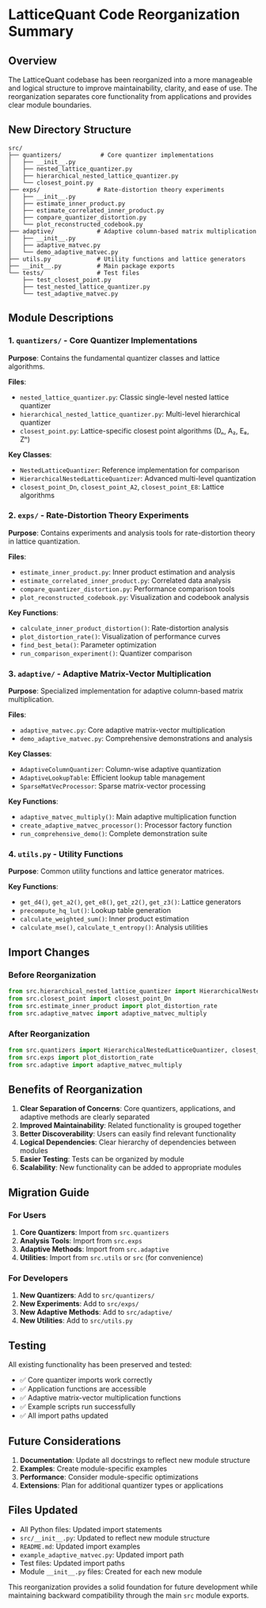 # LatticeQuant Code Reorganization Summary

## Overview

The LatticeQuant codebase has been reorganized into a more manageable and logical structure to improve maintainability, clarity, and ease of use. The reorganization separates core functionality from applications and provides clear module boundaries.

## New Directory Structure

```
src/
├── quantizers/           # Core quantizer implementations
│   ├── __init__.py
│   ├── nested_lattice_quantizer.py
│   ├── hierarchical_nested_lattice_quantizer.py
│   └── closest_point.py
├── exps/                # Rate-distortion theory experiments
│   ├── __init__.py
│   ├── estimate_inner_product.py
│   ├── estimate_correlated_inner_product.py
│   ├── compare_quantizer_distortion.py
│   └── plot_reconstructed_codebook.py
├── adaptive/            # Adaptive column-based matrix multiplication
│   ├── __init__.py
│   ├── adaptive_matvec.py
│   └── demo_adaptive_matvec.py
├── utils.py             # Utility functions and lattice generators
├── __init__.py          # Main package exports
└── tests/               # Test files
    ├── test_closest_point.py
    ├── test_nested_lattice_quantizer.py
    └── test_adaptive_matvec.py
```

## Module Descriptions

### 1. `quantizers/` - Core Quantizer Implementations

**Purpose**: Contains the fundamental quantizer classes and lattice algorithms.

**Files**:
- `nested_lattice_quantizer.py`: Classic single-level nested lattice quantizer
- `hierarchical_nested_lattice_quantizer.py`: Multi-level hierarchical quantizer
- `closest_point.py`: Lattice-specific closest point algorithms (Dₙ, A₂, E₈, Zⁿ)

**Key Classes**:
- `NestedLatticeQuantizer`: Reference implementation for comparison
- `HierarchicalNestedLatticeQuantizer`: Advanced multi-level quantization
- `closest_point_Dn`, `closest_point_A2`, `closest_point_E8`: Lattice algorithms

### 2. `exps/` - Rate-Distortion Theory Experiments

**Purpose**: Contains experiments and analysis tools for rate-distortion theory in lattice quantization.

**Files**:
- `estimate_inner_product.py`: Inner product estimation and analysis
- `estimate_correlated_inner_product.py`: Correlated data analysis
- `compare_quantizer_distortion.py`: Performance comparison tools
- `plot_reconstructed_codebook.py`: Visualization and codebook analysis

**Key Functions**:
- `calculate_inner_product_distortion()`: Rate-distortion analysis
- `plot_distortion_rate()`: Visualization of performance curves
- `find_best_beta()`: Parameter optimization
- `run_comparison_experiment()`: Quantizer comparison

### 3. `adaptive/` - Adaptive Matrix-Vector Multiplication

**Purpose**: Specialized implementation for adaptive column-based matrix multiplication.

**Files**:
- `adaptive_matvec.py`: Core adaptive matrix-vector multiplication
- `demo_adaptive_matvec.py`: Comprehensive demonstrations and analysis

**Key Classes**:
- `AdaptiveColumnQuantizer`: Column-wise adaptive quantization
- `AdaptiveLookupTable`: Efficient lookup table management
- `SparseMatVecProcessor`: Sparse matrix-vector processing

**Key Functions**:
- `adaptive_matvec_multiply()`: Main adaptive multiplication function
- `create_adaptive_matvec_processor()`: Processor factory function
- `run_comprehensive_demo()`: Complete demonstration suite

### 4. `utils.py` - Utility Functions

**Purpose**: Common utility functions and lattice generator matrices.

**Key Functions**:
- `get_d4()`, `get_a2()`, `get_e8()`, `get_z2()`, `get_z3()`: Lattice generators
- `precompute_hq_lut()`: Lookup table generation
- `calculate_weighted_sum()`: Inner product estimation
- `calculate_mse()`, `calculate_t_entropy()`: Analysis utilities

## Import Changes

### Before Reorganization
```python
from src.hierarchical_nested_lattice_quantizer import HierarchicalNestedLatticeQuantizer
from src.closest_point import closest_point_Dn
from src.estimate_inner_product import plot_distortion_rate
from src.adaptive_matvec import adaptive_matvec_multiply
```

### After Reorganization
```python
from src.quantizers import HierarchicalNestedLatticeQuantizer, closest_point_Dn
from src.exps import plot_distortion_rate
from src.adaptive import adaptive_matvec_multiply
```

## Benefits of Reorganization

1. **Clear Separation of Concerns**: Core quantizers, applications, and adaptive methods are clearly separated
2. **Improved Maintainability**: Related functionality is grouped together
3. **Better Discoverability**: Users can easily find relevant functionality
4. **Logical Dependencies**: Clear hierarchy of dependencies between modules
5. **Easier Testing**: Tests can be organized by module
6. **Scalability**: New functionality can be added to appropriate modules

## Migration Guide

### For Users

1. **Core Quantizers**: Import from `src.quantizers`
2. **Analysis Tools**: Import from `src.exps`
3. **Adaptive Methods**: Import from `src.adaptive`
4. **Utilities**: Import from `src.utils` or `src` (for convenience)

### For Developers

1. **New Quantizers**: Add to `src/quantizers/`
2. **New Experiments**: Add to `src/exps/`
3. **New Adaptive Methods**: Add to `src/adaptive/`
4. **New Utilities**: Add to `src/utils.py`

## Testing

All existing functionality has been preserved and tested:
- ✅ Core quantizer imports work correctly
- ✅ Application functions are accessible
- ✅ Adaptive matrix-vector multiplication functions
- ✅ Example scripts run successfully
- ✅ All import paths updated

## Future Considerations

1. **Documentation**: Update all docstrings to reflect new module structure
2. **Examples**: Create module-specific examples
3. **Performance**: Consider module-specific optimizations
4. **Extensions**: Plan for additional quantizer types or applications

## Files Updated

- All Python files: Updated import statements
- `src/__init__.py`: Updated to reflect new module structure
- `README.md`: Updated import examples
- `example_adaptive_matvec.py`: Updated import path
- Test files: Updated import paths
- Module `__init__.py` files: Created for each new module

This reorganization provides a solid foundation for future development while maintaining backward compatibility through the main `src` module exports. 